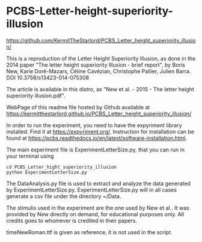 # PCBS-Letter-height-superiority-illusion
https://github.com/KermitTheStarlord/PCBS_Letter_height_superiority_illusion/

This is a reproduction of the Letter Height Superiority Illusion, as done in the 2014 paper "The letter height superiority Illusion - brief report", by Boris New, Karie Doré-Mazars, Céline Cavézian, Christophe Pallier, Julien Barra.
DOI 10.3758/s13423-014-075308

The article is available in this distro, as "New et al. - 2015 - The letter height superiority illusion.pdf".

WebPage of this readme file hosted by Github available at https://kermitthestarlord.github.io/PCBS_Letter_height_superiority_illusion/

In order to run the experiment, you need to have the expyriment library installed. Find it at https://expyriment.org/. Instruction for installation can be found at https://pcbs.readthedocs.io/en/latest/software-installation.html.

The main experiment file is ExperimentLetterSize.py, that you can run in your terminal using

```
cd PCBS_Letter_hight_superiority_illusion
python ExperimentLetterSize.py
```

The DataAnalysis.py file is used to extract and analyze the data generated by ExperimentLetterSize.py. ExperimentLetterSize.py will in all cases generate a csv file under the directory ~/Data.

The stimulis used in the experiment are the one used by New et al.. It was provided by New directly on demand, for educational purposes only. All credits goes to whomever is credited in their papers.

timeNewRoman.ttf is given as reference, it is not used in the script.
